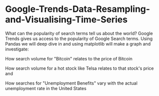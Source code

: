 # Google-Trends-Data-Resampling-and-Visualising-Time-Series

What can the popularity of search terms tell us about the world? Google Trends gives us access to the popularity of Google Search terms. Using Pandas we will deep dive in and using matplotlib will make a graph and investigate:

How search volume for "Bitcoin" relates to the price of Bitcoin

How search volume for a hot stock like Telsa relates to that stock's price and

How searches for "Unemployment Benefits" vary with the actual unemployment rate in the United States

